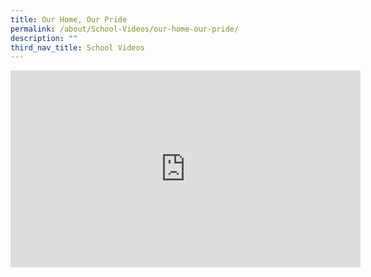 ```yaml
---
title: Our Home, Our Pride
permalink: /about/School-Videos/our-home-our-pride/
description: ""
third_nav_title: School Videos
---
```

<iframe width="560" height="315" src="https://www.youtube.com/embed/QDFmW3kyfeA" title="YouTube video player" frameborder="0" allow="accelerometer; autoplay; clipboard-write; encrypted-media; gyroscope; picture-in-picture" allowfullscreen></iframe>